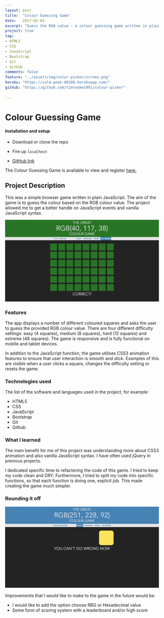```yaml
---
layout: post
title:  "Colour Guessing Game"
date:   2017-02-04
excerpt: "Guess the RGB value - a colour guessing game written in plain JavaScript with different levels of difficulty"
project: true
tag:
- HTML5
- CSS
- JavaScript
- Bootstrap
- Git
- Github
comments: false
feature: "../assets/img/color-picker/screen.png"
heroku: "https://calm-peak-80180.herokuapp.com/"
github: "https://github.com/timrooke1991/colour-picker"

---
```


# Colour Guessing Game

#### Installation and setup

- Download or clone the repo
- Fire up `localhost`

- [GitHub link](https://github.com/timrooke1991/colour-picker)

The Colour Guessing Game is available to view and register [here.](https://calm-peak-80180.herokuapp.com/)

## Project Description

This was a simple browser game written in plain JavaScript. The aim of the game is to guess the colour based on the RGB colour value. The project allowed me to get a better handle on JavaScript events and vanilla JavaScript syntax.

![Landing Page](../assets/img/color-picker/winner.png)   

### [](https://github.com/timrooke1991/colour-picker#features)Features

The app displays a number of different coloured squares and asks the user to guess the provided RGB colour value. There are four different difficulty settings: easy (4 squares), medium (8 squares), hard (12 squares) and extreme (48 squares). The game is responsive and is fully functional on mobile and tablet devices.

In addition to the JavaScript function, the game utilises CSS3 animation features to ensure that user interaction is smooth and slick. Examples of this are visible when a user clicks a square, changes the difficulty setting or resets the game.


### [](https://github.com/timrooke1991/colour-picker#technologies-used)Technologies used

The list of the software and languages used in the project, for example:

- HTML5
- CSS
- JavaScript
- Bootstrap
- Git
- Github

### [](https://github.com/timrooke1991/colour-picker#challenges-faced)What I learned

The main benefit for me of this project was understanding more about CSS3 animation and also vanilla JavaScript syntax. I have often used jQuery in previous projects.

I dedicated specific time to refactoring the code of this game. I tried to keep my code clean and DRY. Furthermore, I tried to split my code into specific functions, so that each function is doing one, explicit job. This made creating the game much simpler.

### [](https://github.com/timrooke1991/colour-picker#rounding-it-off)Rounding it off

![Landing Page](../assets/img/color-picker/easy.png)    

Improvements that I would like to make to the game in the future would be:

- I would like to add the option choose RBG or Hexadecimal value
- Some form of scoring system with a leaderboard and/or high score

